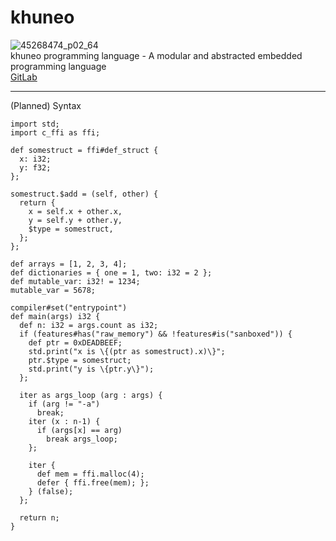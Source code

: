 # khuneo
![45268474_p02_64](https://user-images.githubusercontent.com/61908580/232050252-2580a7d2-8ae2-4466-8024-011ef4cb4585.png)<br>
khuneo programming language - A modular and abstracted embedded programming language<br>
[GitLab](https://gitlab.com/u16rogue/khuneo)<br>
<hr>

(Planned) Syntax
```
import std;
import c_ffi as ffi;

def somestruct = ffi#def_struct {
  x: i32;
  y: f32;
};

somestruct.$add = (self, other) {
  return {
    x = self.x + other.x,
    y = self.y + other.y,
    $type = somestruct,
  };
};

def arrays = [1, 2, 3, 4];
def dictionaries = { one = 1, two: i32 = 2 };
def mutable_var: i32! = 1234;
mutable_var = 5678;

compiler#set("entrypoint")
def main(args) i32 {
  def n: i32 = args.count as i32;
  if (features#has("raw_memory") && !features#is("sanboxed")) {
    def ptr = 0xDEADBEEF;
    std.print("x is \{(ptr as somestruct).x)\}";
    ptr.$type = somestruct;
    std.print("y is \{ptr.y\}");
  };

  iter as args_loop (arg : args) {
    if (arg != "-a")
      break;
    iter (x : n-1) {
      if (args[x] == arg)
        break args_loop;
    };

    iter {
      def mem = ffi.malloc(4);
      defer { ffi.free(mem); };
    } (false);
  };

  return n;
}
```
